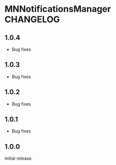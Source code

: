 # MNNotificationsManager CHANGELOG

## 1.0.4

- Bug fixes

## 1.0.3

- Bug fixes

## 1.0.2

- Bug fixes

## 1.0.1

- Bug fixes

## 1.0.0

Initial release.
